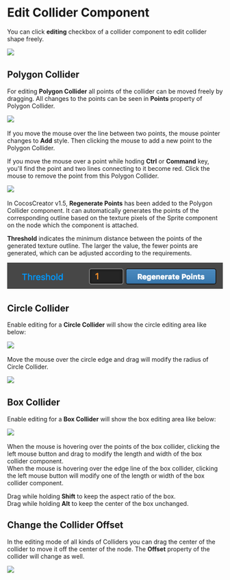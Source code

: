# Edit Collider Component

You can click **editing** checkbox of a collider component to edit collider shape freely.

![](edit-collider-component/editing.png)

## Polygon Collider

For editing **Polygon Collider** all points of the collider can be moved freely by dragging. All changes to the points can be seen in **Points** property of Polygon Collider.

![](edit-collider-component/edit-polygon-collider.png)

If you move the mouse over the line between two points, the mouse pointer changes to **Add** style. Then clicking the mouse to add a new point to the Polygon Collider.

If you move the mouse over a point while hoding **Ctrl** or **Command** key, you'll find the point and two lines connecting to it become red. Click the mouse to remove the point from this Polygon Collider.

![](edit-collider-component/delete-polygon-point.png)

In CocosCreator v1.5, **Regenerate Points** has been added to the Polygon Collider component. It can automatically generates the points of the corresponding outline based on the texture pixels of the Sprite component on the node which the component is attached.

**Threshold** indicates the minimum distance between the points of the generated texture outline. The larger the value, the fewer points are generated, which can be adjusted according to the requirements.

![](edit-collider-component/regenerate-points.png)

## Circle Collider

Enable editing for a **Circle Collider** will show the circle editing area like below:

![](edit-collider-component/edit-circle-collider.png)

Move the mouse over the circle edge and drag will modify the radius of Circle Collider.

![](edit-collider-component/hover-circle-edge.png)

## Box Collider

Enable editing for a **Box Collider** will show the box editing area like below:

![](edit-collider-component/edit-box-collider.png)

When the mouse is hovering over the points of the box collider, clicking the left mouse button and drag to modify the length and width of the box collider component.<br>
When the mouse is hovering over the edge line of the box collider, clicking the left mouse button will modify one of the length or width of the box collider component.

Drag while holding **Shift** to keep the aspect ratio of the box.<br>
Drag while holding **Alt** to keep the center of the box unchanged.

## Change the Collider Offset

In the editing mode of all kinds of Colliders you can drag the center of the collider to move it off the center of the node. The **Offset** property of the collider will change as well.

![](edit-collider-component/drag-area.png)
